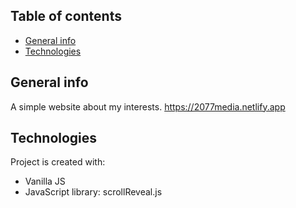 ## Table of contents
* [General info](#general-info)
* [Technologies](#technologies)

## General info
A simple website about my interests.
https://2077media.netlify.app
	
## Technologies
Project is created with:
* Vanilla JS
* JavaScript library: scrollReveal.js
